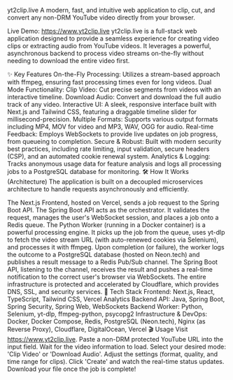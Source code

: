 yt2clip.live
A modern, fast, and intuitive web application to clip, cut, and convert any non-DRM YouTube video directly from your browser.







Live Demo: https://www.yt2clip.live
yt2clip.live is a full-stack web application designed to provide a seamless experience for creating video clips or extracting audio from YouTube videos. It leverages a powerful, asynchronous backend to process video streams on-the-fly without needing to download the entire video first.

✨ Key Features
On-the-Fly Processing: Utilizes a stream-based approach with ffmpeg, ensuring fast processing times even for long videos.
Dual Mode Functionality:
Clip Video: Cut precise segments from videos with an interactive timeline.
Download Audio: Convert and download the full audio track of any video.
Interactive UI: A sleek, responsive interface built with Next.js and Tailwind CSS, featuring a draggable timeline slider for millisecond-precision.
Multiple Formats: Supports various output formats including MP4, MOV for video and MP3, WAV, OGG for audio.
Real-time Feedback: Employs WebSockets to provide live updates on job progress, from queueing to completion.
Secure & Robust: Built with modern security best practices, including rate limiting, input validation, secure headers (CSP), and an automated cookie renewal system.
Analytics & Logging: Tracks anonymous usage data for feature analysis and logs all processing jobs to a PostgreSQL database for monitoring.
🛠️ How It Works (Architecture)
The application is built on a decoupled microservices architecture to handle requests asynchronously and efficiently.

The Next.js Frontend, hosted on Vercel, sends a job request to the Spring Boot API.
The Spring Boot API acts as the orchestrator. It validates the request, manages the user's WebSocket session, and places a job onto a Redis queue.
The Python Worker (running in a Docker container) is a powerful processing engine. It picks up the job from the queue, uses yt-dlp to fetch the video stream URL (with auto-renewed cookies via Selenium), and processes it with ffmpeg.
Upon completion (or failure), the worker logs the outcome to a PostgreSQL database (hosted on Neon.tech) and publishes a result message to a Redis Pub/Sub channel.
The Spring Boot API, listening to the channel, receives the result and pushes a real-time notification to the correct user's browser via WebSockets.
The entire infrastructure is protected and accelerated by Cloudflare, which provides DNS, SSL, and security services.
🚀 Tech Stack
Frontend: Next.js, React, TypeScript, Tailwind CSS, Vercel Analytics
Backend API: Java, Spring Boot, Spring Security, Spring Web, WebSockets
Backend Worker: Python, Selenium, yt-dlp, ffmpeg-python, psycopg2
Infrastructure & DevOps: Docker, Docker Compose, Redis, PostgreSQL (Neon.tech), Nginx (as Reverse Proxy), Cloudflare, DigitalOcean, Vercel
🎬 Usage
Visit https://www.yt2clip.live.
Paste a non-DRM protected YouTube URL into the input field.
Wait for the video information to load.
Select your desired mode: 'Clip Video' or 'Download Audio'.
Adjust the settings (format, quality, and time range for clips).
Click 'Create' and watch the real-time status updates.
Download your file once the job is complete!
